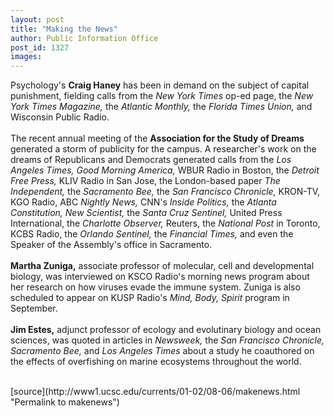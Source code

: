 ```yaml
---
layout: post
title: "Making the News"
author: Public Information Office
post_id: 1327
images:
---
```


<p>
  Psychology's <b>Craig Haney</b> has been in demand on the subject of capital punishment, fielding calls from the <i>New York Times</i> op-ed page, the <i>New York Times Magazine,</i> the <i>Atlantic Monthly,</i> the <i>Florida Times Union,</i> and Wisconsin Public Radio.<br>
  <br>
  The recent annual meeting of the <b>Association for the Study of Dreams</b> generated a storm of publicity for the campus. A researcher's work on the dreams of Republicans and Democrats generated calls from the <i>Los Angeles Times,</i> <i>Good Morning America,</i> WBUR Radio in Boston, the <i>Detroit Free Press,</i> KLIV Radio in San Jose, the London-based paper <i>The Independent,</i> the <i>Sacramento Bee,</i> the <i>San Francisco Chronicle,</i> KRON-TV, KGO Radio, ABC <i>Nightly News,</i> CNN's <i>Inside Politics,</i> the <i>Atlanta Constitution,</i> <i>New Scientist,</i> the <i>Santa Cruz Sentinel,</i> United Press International, the <i>Charlotte Observer,</i> Reuters, the <i>National Post</i> in Toronto, KCBS Radio, the <i>Orlando Sentinel,</i> the <i>Financial Times,</i> and even the Speaker of the Assembly's office in Sacramento.<br>
  <br>
  <b>Martha Zuniga,</b> associate professor of molecular, cell and developmental biology, was interviewed on KSCO Radio's morning news program about her research on how viruses evade the immune system. Zuniga is also scheduled to appear on KUSP Radio's <i>Mind, Body, Spirit</i> program in September.<br>
  <br>
  <b>Jim Estes,</b> adjunct professor of ecology and evolutinary biology and ocean sciences, was quoted in articles in <i>Newsweek,</i> the <i>San Francisco Chronicle, Sacramento Bee,</i> and <i>Los Angeles Times</i> about a study he coauthored on the effects of overfishing on marine ecosystems throughout the world.<br>
  <br>
  </p>
[source](http://www1.ucsc.edu/currents/01-02/08-06/makenews.html "Permalink to makenews")
